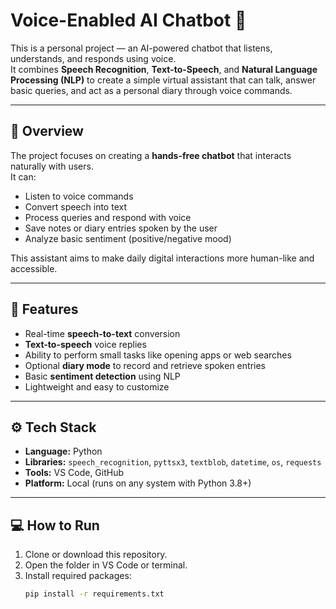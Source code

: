 # Voice-Enabled AI Chatbot 🎤

This is a personal project — an AI-powered chatbot that listens, understands, and responds using voice.  
It combines **Speech Recognition**, **Text-to-Speech**, and **Natural Language Processing (NLP)** to create a simple virtual assistant that can talk, answer basic queries, and act as a personal diary through voice commands.

---

## 🚀 Overview
The project focuses on creating a **hands-free chatbot** that interacts naturally with users.  
It can:
- Listen to voice commands  
- Convert speech into text  
- Process queries and respond with voice  
- Save notes or diary entries spoken by the user  
- Analyze basic sentiment (positive/negative mood)

This assistant aims to make daily digital interactions more human-like and accessible.

---

## 🧠 Features
- Real-time **speech-to-text** conversion  
- **Text-to-speech** voice replies  
- Ability to perform small tasks like opening apps or web searches  
- Optional **diary mode** to record and retrieve spoken entries  
- Basic **sentiment detection** using NLP  
- Lightweight and easy to customize

---

## ⚙️ Tech Stack
- **Language:** Python  
- **Libraries:** `speech_recognition`, `pyttsx3`, `textblob`, `datetime`, `os`, `requests`  
- **Tools:** VS Code, GitHub  
- **Platform:** Local (runs on any system with Python 3.8+)

---

## 💻 How to Run
1. Clone or download this repository.  
2. Open the folder in VS Code or terminal.  
3. Install required packages:
   ```bash
   pip install -r requirements.txt
